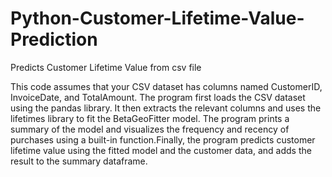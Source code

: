 # Python-Customer-Lifetime-Value-Prediction
Predicts Customer Lifetime Value from csv file

This code assumes that your CSV dataset has columns named CustomerID, InvoiceDate, and TotalAmount. The program first loads the CSV dataset using the pandas library. It then extracts the relevant columns and uses the lifetimes library to fit the BetaGeoFitter model. The program prints a summary of the model and visualizes the frequency and recency of purchases using a built-in function.Finally, the program predicts customer lifetime value using the fitted model and the customer data, and adds the result to the summary dataframe.
